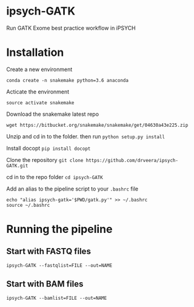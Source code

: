 # ipsych-GATK
Run GATK Exome best practice workflow in iPSYCH

# Installation

Create a new environment

```
conda create -n snakemake python=3.6 anaconda
```

Acticate the environment
```
source activate snakemake
```

Download the snakemake latest repo

```
wget https://bitbucket.org/snakemake/snakemake/get/04630a43e225.zip
```

Unzip and cd in to the folder. then run `python setup.py install`

Install docopt `pip install docopt`

Clone the repository `git clone https://github.com/drveera/ipsych-GATK.git` 

cd in to the repo folder `cd ipsych-GATK`

Add an alias to the pipeline script to your `.bashrc` file
```
echo "alias ipsych-gatk='$PWD/gatk.py'" >> ~/.bashrc
source ~/.bashrc
```
# Running the pipeline

## Start with FASTQ files

```
ipsych-GATK --fastqlist=FILE --out=NAME

```

## Start with BAM files

```
ipsych-GATK --bamlist=FILE --out=NAME

```
